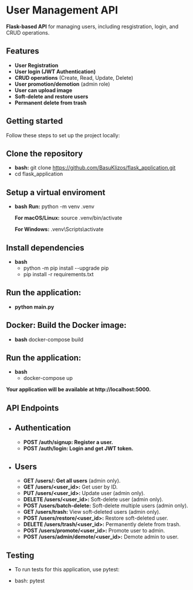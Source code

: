 # User Management API

**Flask-based API** for managing users, including resgistration, login, and CRUD operations.

## Features
- **User Registration**
- **User login (JWT Authentication)**
- **CRUD operations** (Create, Read, Update, Delete)
- **User promotion/demotion** (admin role)
- **User can upload image**
- **Soft-delete and restore users**
- **Permanent delete from trash**

## Getting started

Follow these steps to set up the project locally:

## Clone the repository
- **bash:** git clone https://github.com/BasuKlizos/flask_application.git
- cd flask_application

## Setup a virtual enviroment
- **bash** 
  **Run:** python -m venv .venv
    
    **For macOS/Linux:** source .venv/bin/activate  
    
    **For Windows:** .venv\Scripts\activate  

## Install dependencies
- **bash**
    - python -m pip install --upgrade pip
    - pip install -r requirements.txt

## Run the application:
- **python main.py**

## Docker: Build the Docker image:

- **bash** 
    docker-compose build

## Run the application: 
- **bash** 
    - docker-compose up

**Your application will be available at http://localhost:5000.**

## API Endpoints
- ## Authentication
    - **POST /auth/signup: Register a user.**
    - **POST /auth/login: Login and get JWT token.**
- ## Users
    - **GET /users/: Get all users** (admin only).
    - **GET /users/<user_id>:** Get user by ID.
    - **PUT /users/<user_id>:** Update user (admin only).
    - **DELETE /users/<user_id>:** Soft-delete user (admin only).
    - **POST /users/batch-delete:** Soft-delete multiple users (admin only).
    - **GET /users/trash:** View soft-deleted users (admin only).
    - **POST /users/restore/<user_id>:** Restore soft-deleted user.
    - **DELETE /users/trash/<user_id>:** Permanently delete from trash.
    - **POST /users/promote/<user_id>:** Promote user to admin.
    - **POST /users/admin/demote/<user_id>:** Demote admin to user.


## Testing
- To run tests for this application, use pytest:

- bash:
    pytest